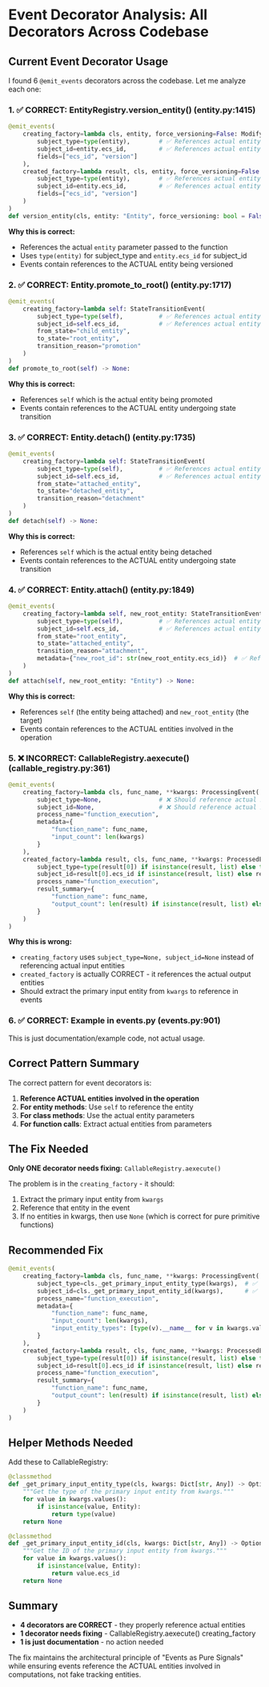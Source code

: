 # Event Decorator Analysis: All Decorators Across Codebase

## Current Event Decorator Usage

I found 6 `@emit_events` decorators across the codebase. Let me analyze each one:

### 1. ✅ CORRECT: EntityRegistry.version_entity() (entity.py:1415)

```python
@emit_events(
    creating_factory=lambda cls, entity, force_versioning=False: ModifyingEvent(
        subject_type=type(entity),        # ✅ References actual entity parameter
        subject_id=entity.ecs_id,         # ✅ References actual entity parameter
        fields=["ecs_id", "version"]
    ),
    created_factory=lambda result, cls, entity, force_versioning=False: ModifiedEvent(
        subject_type=type(entity),        # ✅ References actual entity parameter
        subject_id=entity.ecs_id,         # ✅ References actual entity parameter
        fields=["ecs_id", "version"]
    )
)
def version_entity(cls, entity: "Entity", force_versioning: bool = False) -> bool:
```

**Why this is correct:**
- References the actual `entity` parameter passed to the function
- Uses `type(entity)` for subject_type and `entity.ecs_id` for subject_id
- Events contain references to the ACTUAL entity being versioned

### 2. ✅ CORRECT: Entity.promote_to_root() (entity.py:1717)

```python
@emit_events(
    creating_factory=lambda self: StateTransitionEvent(
        subject_type=type(self),          # ✅ References actual entity (self)
        subject_id=self.ecs_id,           # ✅ References actual entity (self)
        from_state="child_entity",
        to_state="root_entity",
        transition_reason="promotion"
    )
)
def promote_to_root(self) -> None:
```

**Why this is correct:**
- References `self` which is the actual entity being promoted
- Events contain references to the ACTUAL entity undergoing state transition

### 3. ✅ CORRECT: Entity.detach() (entity.py:1735)

```python
@emit_events(
    creating_factory=lambda self: StateTransitionEvent(
        subject_type=type(self),          # ✅ References actual entity (self)
        subject_id=self.ecs_id,           # ✅ References actual entity (self)
        from_state="attached_entity",
        to_state="detached_entity",
        transition_reason="detachment"
    )
)
def detach(self) -> None:
```

**Why this is correct:**
- References `self` which is the actual entity being detached
- Events contain references to the ACTUAL entity undergoing state transition

### 4. ✅ CORRECT: Entity.attach() (entity.py:1849)

```python
@emit_events(
    creating_factory=lambda self, new_root_entity: StateTransitionEvent(
        subject_type=type(self),          # ✅ References actual entity (self)
        subject_id=self.ecs_id,           # ✅ References actual entity (self)
        from_state="root_entity",
        to_state="attached_entity",
        transition_reason="attachment",
        metadata={"new_root_id": str(new_root_entity.ecs_id)}  # ✅ References actual target entity
    )
)
def attach(self, new_root_entity: "Entity") -> None:
```

**Why this is correct:**
- References `self` (the entity being attached) and `new_root_entity` (the target)
- Events contain references to the ACTUAL entities involved in the operation

### 5. ❌ INCORRECT: CallableRegistry.aexecute() (callable_registry.py:361)

```python
@emit_events(
    creating_factory=lambda cls, func_name, **kwargs: ProcessingEvent(
        subject_type=None,                # ❌ Should reference actual input entity
        subject_id=None,                  # ❌ Should reference actual input entity
        process_name="function_execution",
        metadata={
            "function_name": func_name,
            "input_count": len(kwargs)
        }
    ),
    created_factory=lambda result, cls, func_name, **kwargs: ProcessedEvent(
        subject_type=type(result[0]) if isinstance(result, list) else type(result),  # ✅ This is correct
        subject_id=result[0].ecs_id if isinstance(result, list) else result.ecs_id,  # ✅ This is correct
        process_name="function_execution",
        result_summary={
            "function_name": func_name,
            "output_count": len(result) if isinstance(result, list) else 1
        }
    )
)
```

**Why this is wrong:**
- `creating_factory` uses `subject_type=None, subject_id=None` instead of referencing actual input entities
- `created_factory` is actually CORRECT - it references the actual output entities
- Should extract the primary input entity from `kwargs` to reference in events

### 6. ✅ CORRECT: Example in events.py (events.py:901)

This is just documentation/example code, not actual usage.

## Correct Pattern Summary

The correct pattern for event decorators is:

1. **Reference ACTUAL entities involved in the operation**
2. **For entity methods**: Use `self` to reference the entity
3. **For class methods**: Use the actual entity parameters
4. **For function calls**: Extract actual entities from parameters

## The Fix Needed

**Only ONE decorator needs fixing:** `CallableRegistry.aexecute()` 

The problem is in the `creating_factory` - it should:
1. Extract the primary input entity from `kwargs`
2. Reference that entity in the event
3. If no entities in kwargs, then use `None` (which is correct for pure primitive functions)

## Recommended Fix

```python
@emit_events(
    creating_factory=lambda cls, func_name, **kwargs: ProcessingEvent(
        subject_type=cls._get_primary_input_entity_type(kwargs),  # ✅ Extract from actual inputs
        subject_id=cls._get_primary_input_entity_id(kwargs),      # ✅ Extract from actual inputs
        process_name="function_execution",
        metadata={
            "function_name": func_name,
            "input_count": len(kwargs),
            "input_entity_types": [type(v).__name__ for v in kwargs.values() if isinstance(v, Entity)]
        }
    ),
    created_factory=lambda result, cls, func_name, **kwargs: ProcessedEvent(
        subject_type=type(result[0]) if isinstance(result, list) else type(result),  # ✅ Keep as is
        subject_id=result[0].ecs_id if isinstance(result, list) else result.ecs_id,  # ✅ Keep as is
        process_name="function_execution",
        result_summary={
            "function_name": func_name,
            "output_count": len(result) if isinstance(result, list) else 1
        }
    )
)
```

## Helper Methods Needed

Add these to CallableRegistry:

```python
@classmethod
def _get_primary_input_entity_type(cls, kwargs: Dict[str, Any]) -> Optional[Type]:
    """Get the type of the primary input entity from kwargs."""
    for value in kwargs.values():
        if isinstance(value, Entity):
            return type(value)
    return None

@classmethod  
def _get_primary_input_entity_id(cls, kwargs: Dict[str, Any]) -> Optional[UUID]:
    """Get the ID of the primary input entity from kwargs."""
    for value in kwargs.values():
        if isinstance(value, Entity):
            return value.ecs_id
    return None
```

## Summary

- **4 decorators are CORRECT** - they properly reference actual entities
- **1 decorator needs fixing** - CallableRegistry.aexecute() creating_factory
- **1 is just documentation** - no action needed

The fix maintains the architectural principle of "Events as Pure Signals" while ensuring events reference the ACTUAL entities involved in computations, not fake tracking entities.